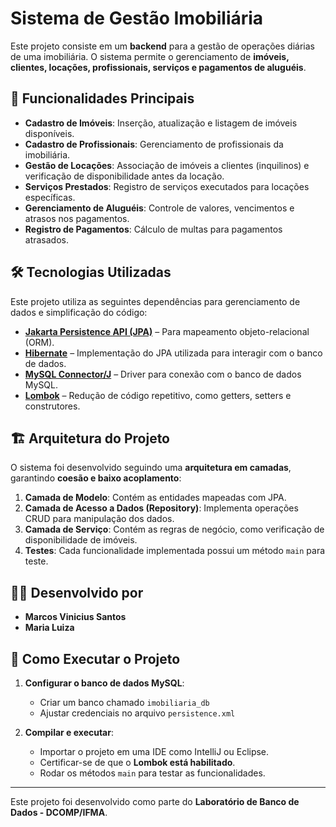 # Sistema de Gestão Imobiliária

Este projeto consiste em um **backend** para a gestão de operações diárias de uma imobiliária. O sistema permite o gerenciamento de **imóveis, clientes, locações, profissionais, serviços e pagamentos de aluguéis**.

## 📌 Funcionalidades Principais

- **Cadastro de Imóveis**: Inserção, atualização e listagem de imóveis disponíveis.
- **Cadastro de Profissionais**: Gerenciamento de profissionais da imobiliária.
- **Gestão de Locações**: Associação de imóveis a clientes (inquilinos) e verificação de disponibilidade antes da locação.
- **Serviços Prestados**: Registro de serviços executados para locações específicas.
- **Gerenciamento de Aluguéis**: Controle de valores, vencimentos e atrasos nos pagamentos.
- **Registro de Pagamentos**: Cálculo de multas para pagamentos atrasados.

## 🛠️ Tecnologias Utilizadas

Este projeto utiliza as seguintes dependências para gerenciamento de dados e simplificação do código:

- **[Jakarta Persistence API (JPA)](https://jakarta.ee/)** – Para mapeamento objeto-relacional (ORM).
- **[Hibernate](https://hibernate.org/)** – Implementação do JPA utilizada para interagir com o banco de dados.
- **[MySQL Connector/J](https://dev.mysql.com/downloads/connector/j/)** – Driver para conexão com o banco de dados MySQL.
- **[Lombok](https://projectlombok.org/)** – Redução de código repetitivo, como getters, setters e construtores.

## 🏗️ Arquitetura do Projeto

O sistema foi desenvolvido seguindo uma **arquitetura em camadas**, garantindo **coesão e baixo acoplamento**:

1. **Camada de Modelo**: Contém as entidades mapeadas com JPA.
2. **Camada de Acesso a Dados (Repository)**: Implementa operações CRUD para manipulação dos dados.
3. **Camada de Serviço**: Contém as regras de negócio, como verificação de disponibilidade de imóveis.
4. **Testes**: Cada funcionalidade implementada possui um método `main` para teste.

## 👨‍💻 Desenvolvido por

- **Marcos Vinicius Santos**
- **Maria Luiza**

## 🚀 Como Executar o Projeto

1. **Configurar o banco de dados MySQL**:
   - Criar um banco chamado `imobiliaria_db`
   - Ajustar credenciais no arquivo `persistence.xml`

2. **Compilar e executar**:
   - Importar o projeto em uma IDE como IntelliJ ou Eclipse.
   - Certificar-se de que o **Lombok está habilitado**.
   - Rodar os métodos `main` para testar as funcionalidades.

---

Este projeto foi desenvolvido como parte do **Laboratório de Banco de Dados - DCOMP/IFMA**.
